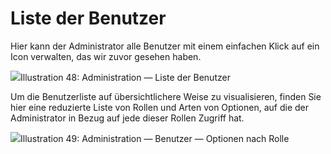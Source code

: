 
# Liste der Benutzer

Hier kann der Administrator alle Benutzer mit einem einfachen Klick auf ein Icon verwalten, das wir zuvor gesehen haben.

![](../../../.gitbook/assets/images40%20%286%29.png)Illustration 48: Administration — Liste der Benutzer

Um die Benutzerliste auf übersichtlichere Weise zu visualisieren, finden Sie hier eine reduzierte Liste von Rollen und Arten von Optionen, auf die der Administrator in Bezug auf jede dieser Rollen Zugriff hat.

![](../../../.gitbook/assets/images41%20%286%29.png)Illustration 49: Administration — Benutzer — Optionen nach Rolle